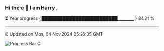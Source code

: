 ### Hi there 👋 I am Harry , 

⏳ Year progress { █████████████████████████▁▁▁▁▁ } 84.21 %

---

⏰ Updated on Mon, 04 Nov 2024 05:26:35 GMT

![Progress Bar CI](https://github.com/duykhang68/duykhang68/workflows/Progress%20Bar%20CI/badge.svg)
